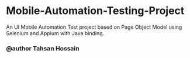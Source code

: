 # Mobile-Automation-Testing-Project
An UI Mobile Automation Test project based on Page Object Model using Selenium and Appium with Java binding.
### @author Tahsan Hossain
